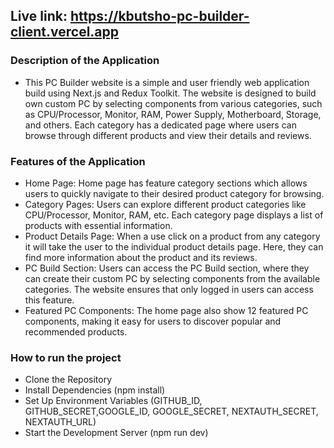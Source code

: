 ## **Live link: https://kbutsho-pc-builder-client.vercel.app** ##

### **Description of the Application** ###

- This PC Builder website is a simple and user friendly web application build using Next.js and Redux Toolkit. The website is designed to build own custom PC by selecting components from various categories, such as CPU/Processor, Monitor, RAM, Power Supply, Motherboard, Storage, and others. Each category has a dedicated page where users can browse through different products and view their details and reviews.

### **Features of the Application** ###

- Home Page: Home page has feature category sections which allows users to quickly navigate to their desired product category for browsing.
- Category Pages: Users can explore different product categories like CPU/Processor, Monitor, RAM, etc. Each category page displays a list of products with essential information.
- Product Details Page: When a use click on a product from any category it will take the user to the individual product details page. Here, they can find more information about the product and its reviews.
- PC Build Section:  Users can access the PC Build section, where they can create their custom PC by selecting components from the available categories. The website ensures that only logged in users can access this feature.
- Featured PC Components: The home page also show 12 featured PC components, making it easy for users to discover popular and recommended products.


### **How to run the project** ###
- Clone the Repository
- Install Dependencies (npm install)
- Set Up Environment Variables (GITHUB_ID, GITHUB_SECRET,GOOGLE_ID, GOOGLE_SECRET, NEXTAUTH_SECRET, NEXTAUTH_URL)
- Start the Development Server (npm run dev)